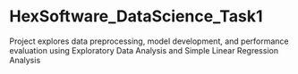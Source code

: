 # HexSoftware_DataScience_Task1
Project explores data preprocessing, model development, and performance evaluation using Exploratory Data Analysis and Simple Linear Regression Analysis

